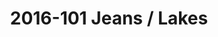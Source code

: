 ---
ee_id: '4373'
site: '1'
type: '2'
long_id: 2016-101 Jeans / Lakes
url: 2016-101-jeans-lakes
title: 2016-101 Jeans / Lakes
year: '2016'
medium: 1920x1080 H.264/MPEG-4 Part 10 looped digital file (from 11 lossless TIFS),
  media player, 65–75” flatscreen, armature, various cables
commission:
dims:
pitch:
ps:
live_url:
related:
youtube:
imgs: jeans-lakes-2016-101-install-database-dt.jpg
subheading:
display_year: '2016'
download:
add_credit:
add_credits:
related_code:
layout: things-i-made
---